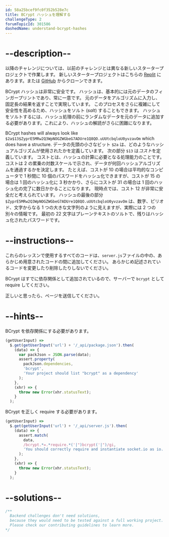 ```yaml
---
id: 58a25bcef9fc0f352b528e7c
title: BCrypt ハッシュを理解する
challengeType: 2
forumTopicId: 301586
dashedName: understand-bcrypt-hashes
---
```


# --description--

以降のチャレンジについては、以前のチャレンジとは異なる新しいスタータープロジェクトで作業します。 新しいスタータープロジェクトはこちらの <a href="https://replit.com/github/freeCodeCamp/boilerplate-bcrypt" target="_blank" rel="noopener noreferrer nofollow">Replit</a> にあります。または <a href="https://github.com/freeCodeCamp/boilerplate-bcrypt/" target="_blank" rel="noopener noreferrer nofollow">GitHub</a> からクローンできます。

BCrypt ハッシュは非常に安全です。 ハッシュは、基本的には元のデータのフィンガープリントであり、常に一意です。 元のデータをアルゴリズムに入力し、固定長の結果を返すことで実現しています。 このプロセスをさらに複雑にして安全性を高めるため、ハッシュをソルト (*salt*) することもできます。 ハッシュをソルトするには、ハッシュ処理の前にランダムなデータを元のデータに追加する必要があります。これにより、ハッシュの解読がさらに困難になります。

BCrypt hashes will always look like `$2a$13$ZyprE5MRw2Q3WpNOGZWGbeG7ADUre1Q8QO.uUUtcbqloU0yvzavOm` which does have a structure. データの先頭の小さなビット `$2a` は、どのようなハッシュアルゴリズムが使用されたかを定義しています。 次の部分 `$13` は*コスト*を定義しています。 コストとは、ハッシュの計算に必要となる処理能力のことです。 コストは 2 の累乗の対数スケールで示され、データが何回ハッシュアルゴリズムを通過するかを決定します。 たとえば、コストが 10 の場合は平均的なコンピュータで 1 秒間に 10 個のパスワードをハッシュ化できますが、コストが 15 の場合は 1 回のハッシュ化に 3 秒かかり、さらにコストが 31 の場合は 1 回のハッシュ化の完了に数日かかることになります。 現時点では、コスト 12 が非常に安全だと考えられています。 ハッシュの最後の部分 `$ZyprE5MRw2Q3WpNOGZWGbeG7ADUre1Q8QO.uUUtcbqloU0yvzavOm` は、数字、ピリオド、文字からなる 1 つの大きな文字列のように見えますが、実際には 2 つの別々の情報です。 最初の 22 文字はプレーンテキストのソルトで、残りはハッシュ化されたパスワードです。

# --instructions--

これらのレッスンで使用するすべてのコードは、`server.js`ファイルの中の、あらかじめ用意されたコードの間に追加してください。 あらかじめ記述されているコードを変更したり削除したりしないでください。

BCrypt はすでに依存関係として追加されているので、サーバーで `bcrypt` として require してください。

正しいと思ったら、ページを送信してください。

# --hints--

BCrypt を依存関係にする必要があります。

```js
(getUserInput) =>
  $.get(getUserInput('url') + '/_api/package.json').then(
    (data) => {
      var packJson = JSON.parse(data);
      assert.property(
        packJson.dependencies,
        'bcrypt',
        'Your project should list "bcrypt" as a dependency'
      );
    },
    (xhr) => {
      throw new Error(xhr.statusText);
    }
  );
```

BCrypt を正しく require する必要があります。

```js
(getUserInput) =>
  $.get(getUserInput('url') + '/_api/server.js').then(
    (data) => {
      assert.match(
        data,
        /bcrypt.*=.*require.*('|")bcrypt('|")/gi,
        'You should correctly require and instantiate socket.io as io.'
      );
    },
    (xhr) => {
      throw new Error(xhr.statusText);
    }
  );
```

# --solutions--

```js
/**
  Backend challenges don't need solutions, 
  because they would need to be tested against a full working project. 
  Please check our contributing guidelines to learn more.
*/
```
